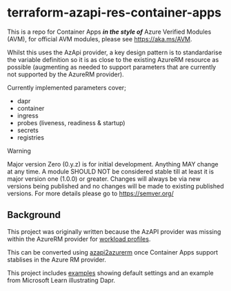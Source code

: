 # terraform-azapi-res-container-apps

This is a repo for Container Apps ***in the style of*** Azure Verified Modules (AVM), for official AVM modules, please see <https://aka.ms/AVM>.

Whilst this uses the AzApi provider, a key design pattern is to standardarise the variable definition so it is as close to the existing AzureRM resource as possible (augmenting as needed to support parameters that are currently not supported by the AzureRM provider).

Currently implemented parameters cover;

- dapr
- container
- ingress
- probes (liveness, readiness & startup)
- secrets
- registries

> [!WARNING]
> Major version Zero (0.y.z) is for initial development. Anything MAY change at any time. A module SHOULD NOT be considered stable till at least it is major version one (1.0.0) or greater. Changes will always be via new versions being published and no changes will be made to existing published versions. For more details please go to <https://semver.org/>

## Background

This project was originally written because the AzAPI provider was missing within the AzureRM provider for [workload profiles](https://github.com/hashicorp/terraform-provider-azurerm/issues/21747).

This can be converted using [azapi2azurerm](https://github.com/Azure/azapi2azurerm) once Container Apps support stablises in the Azure RM provider.

This project includes [examples](./examples/) showing default settings and an example from Microsoft Learn illustrating Dapr.
